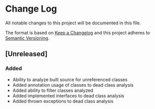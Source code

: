 # Change Log
All notable changes to this project will be documented in this file.

The format is based on [Keep a Changelog](http://keepachangelog.com/)
and this project adheres to [Semantic Versioning](http://semver.org/).

## [Unreleased]
### Added
- Ability to analyze built source for unreferenced classes
- Added annotation usage of classes to dead class analysis
- Added ability to filter classes analyzed
- Added implemented interfaces to dead class analysis
- Added thrown exceptions to dead class analysis

